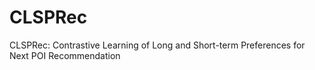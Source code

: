 # CLSPRec
CLSPRec: Contrastive Learning of Long and Short-term Preferences for Next POI Recommendation
